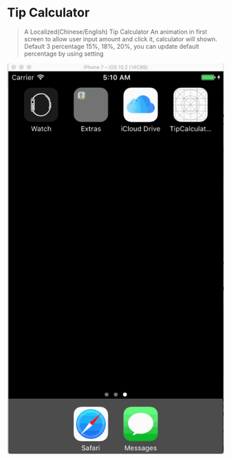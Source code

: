 # Tip Calculator
> A Localized(Chinese/English) Tip Calculator
> An animation in first screen to allow user input amount and click it, calculator will shown.
> Default 3 percentage 15%, 18%, 20%, you can update default percentage by using setting

![alt tag](./WalkThrough.gif)
